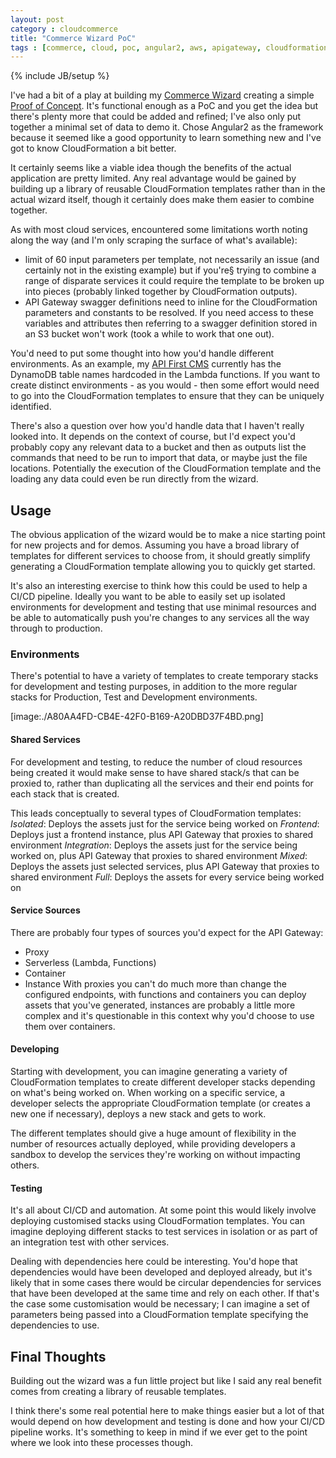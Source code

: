 ```yaml
---
layout: post
category : cloudcommerce
title: "Commerce Wizard PoC"
tags : [commerce, cloud, poc, angular2, aws, apigateway, cloudformation]
---
```

{% include JB/setup %}

I've had a bit of a play at building my [Commerce Wizard](http://blog.maxieduncan.co.nz/projects/2017/07/27/commerce-wizard) creating a simple [Proof of Concept](http://commerce-wizard.s3-website-eu-west-1.amazonaws.com).  It's functional enough as a PoC and you get the idea but there's plenty more that could be added and refined; I've also only put together a minimal set of data to demo it. Chose Angular2 as the framework because it seemed like a good opportunity to learn something new and I've got to know CloudFormation a bit better.

It certainly seems like a viable idea though the benefits of the actual application are pretty limited. Any real advantage would be gained by building up a library of reusable CloudFormation templates rather than in the actual wizard itself, though it certainly does make them easier to combine together.

As with most cloud services, encountered some limitations worth noting along the way (and I'm only scraping the surface of what's available):
* limit of 60 input parameters per template, not necessarily an issue (and certainly not in the existing example) but if you're§ trying to combine a range of disparate services it could require the template to be broken up into pieces (probably linked together by CloudFormation outputs).
* API Gateway swagger definitions need to inline for the CloudFormation parameters and constants to be resolved. If you need access to these variables and attributes then referring to a swagger definition stored in an S3 bucket won't work (took a while to work that one out).

You'd need to put some thought into how you'd handle different environments. As an example, my [API First CMS](http://blog.maxieduncan.co.nz/projects/2017/03/27/api-first-cms) currently has the DynamoDB table names hardcoded in the Lambda functions. If you want to create distinct environments - as you would - then some effort would need to go into the CloudFormation templates to ensure that they can be uniquely identified.

There's also a question over how you'd handle data that I haven't really looked into. It depends on the context of course, but I'd expect you'd probably copy any relevant data to a bucket and then as outputs list the commands that need to be run to import that data, or maybe just the file locations. Potentially the execution of the CloudFormation template and the loading any data could even be run directly from the wizard.

## Usage
The obvious application of the wizard would be to make a nice starting point for new projects and for demos. Assuming you have a broad library of templates for different services to choose from, it should greatly simplify generating a CloudFormation template allowing you to quickly get started.

It's also an interesting exercise to think how this could be used to help a CI/CD pipeline. Ideally you want to be able to easily set up isolated environments for development and testing that use minimal resources and be able to automatically push you're changes to any services all the way through to production.

### Environments
There's potential to have a variety of templates to create temporary stacks for development and testing purposes, in addition to the more regular stacks for Production, Test and Development environments.

[image:./A80AA4FD-CB4E-42F0-B169-A20DBD37F4BD.png]

#### Shared Services
For development and testing, to reduce the number of cloud resources being created it would make sense to have shared stack/s that can be proxied to, rather than duplicating all the services and their end points for each stack that is created.

This leads conceptually to several types of CloudFormation templates:
*Isolated*: Deploys the assets just for the service being worked on
*Frontend*: Deploys just a frontend instance, plus API Gateway that proxies to shared environment
*Integration*: Deploys the assets just for the service being worked on, plus API Gateway that proxies to shared environment
*Mixed*: Deploys the assets just selected services, plus API Gateway that proxies to shared environment
*Full*: Deploys the assets for every service being worked on

#### Service Sources
There are probably four types of sources you'd expect for the API Gateway:
* Proxy
* Serverless (Lambda, Functions)
* Container
* Instance
With proxies you can't do much more than change the configured endpoints, with functions and containers you can deploy assets that you've generated, instances are probably a little more complex and it's questionable in this context why you'd choose to use them over containers.

#### Developing
Starting with development, you can imagine generating a variety of CloudFormation templates to create different developer stacks depending on what's being worked on. When working on a specific service, a developer selects the appropriate CloudFormation template (or creates a new one if necessary), deploys a new stack and gets to work.

The different templates should give a huge amount of flexibility in the number of resources actually deployed, while providing developers a sandbox to develop the services they're working on without impacting others.

#### Testing
It's all about CI/CD and automation. At some point this would likely involve deploying customised stacks using CloudFormation templates. You can imagine deploying different stacks to test services in isolation or as part of an integration test with other services.

Dealing with dependencies here could be interesting. You'd hope that dependencies would have been developed and deployed already, but it's likely that in some cases there would be circular dependencies for services that have been developed at the same time and rely on each other. If that's the case some customisation would be necessary; I can imagine a set of parameters being passed into a CloudFormation template specifying the dependencies to use.

## Final Thoughts
Building out the wizard was a fun little project but like I said any real benefit comes from creating a library of reusable templates.

I think there's some real potential here to make things easier but a lot of that would depend on how development and testing is done and how your CI/CD pipeline works. It's something to keep in mind if we ever get to the point where we look into these processes though.
